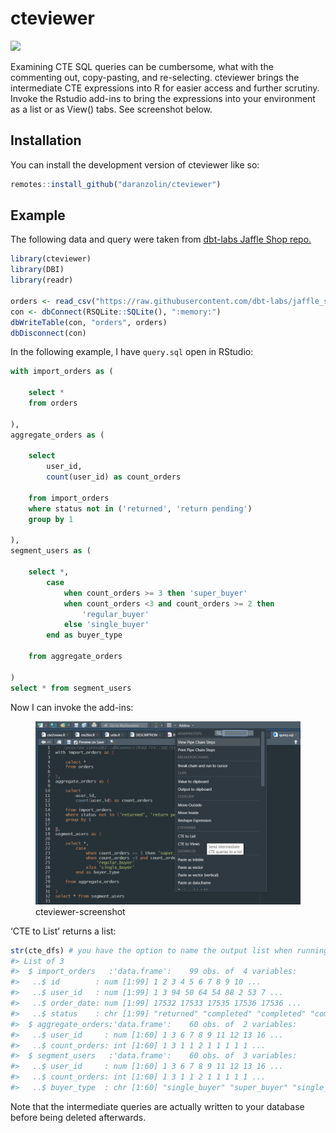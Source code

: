 
<!-- README.md is generated from README.Rmd. Please edit that file -->

# cteviewer

<!-- badges: start -->

![](https://camo.githubusercontent.com/ea6e0ff99602c3563e3dd684abf60b30edceaeef/68747470733a2f2f696d672e736869656c64732e696f2f62616467652f6c6966656379636c652d6578706572696d656e74616c2d6f72616e67652e737667)

<!-- badges: end -->

Examining CTE SQL queries can be cumbersome, what with the commenting
out, copy-pasting, and re-selecting. cteviewer brings the intermediate
CTE expressions into R for easier access and further scrutiny. Invoke
the Rstudio add-ins to bring the expressions into your environment as a
list or as View() tabs. See screenshot below.

## Installation

You can install the development version of cteviewer like so:

``` r
remotes::install_github("daranzolin/cteviewer")
```

## Example

The following data and query were taken from [dbt-labs Jaffle Shop
repo.](https://github.com/dbt-labs/jaffle_shop)

``` r
library(cteviewer)
library(DBI)
library(readr)

orders <- read_csv("https://raw.githubusercontent.com/dbt-labs/jaffle_shop/main/seeds/raw_orders.csv")
con <- dbConnect(RSQLite::SQLite(), ":memory:")
dbWriteTable(con, "orders", orders)
dbDisconnect(con)
```

In the following example, I have `query.sql` open in RStudio:

``` sql
with import_orders as (

    select *
    from orders

),
aggregate_orders as (

    select
        user_id,
        count(user_id) as count_orders

    from import_orders
    where status not in ('returned', 'return pending')
    group by 1

),
segment_users as (

    select *,
        case
            when count_orders >= 3 then 'super_buyer'
            when count_orders <3 and count_orders >= 2 then
                'regular_buyer'
            else 'single_buyer'
        end as buyer_type

    from aggregate_orders

)
select * from segment_users
```

Now I can invoke the add-ins:

<figure>
<img src="inst/cteviewer-screenshot.png" alt="cteviewer-screenshot" />
<figcaption aria-hidden="true">cteviewer-screenshot</figcaption>
</figure>

‘CTE to List’ returns a list:

``` r
str(cte_dfs) # you have the option to name the output list when running the add-in.
#> List of 3
#>  $ import_orders   :'data.frame':    99 obs. of  4 variables:
#>   ..$ id        : num [1:99] 1 2 3 4 5 6 7 8 9 10 ...
#>   ..$ user_id   : num [1:99] 1 3 94 50 64 54 88 2 53 7 ...
#>   ..$ order_date: num [1:99] 17532 17533 17535 17536 17536 ...
#>   ..$ status    : chr [1:99] "returned" "completed" "completed" "completed" ...
#>  $ aggregate_orders:'data.frame':    60 obs. of  2 variables:
#>   ..$ user_id     : num [1:60] 1 3 6 7 8 9 11 12 13 16 ...
#>   ..$ count_orders: int [1:60] 1 3 1 1 2 1 1 1 1 1 ...
#>  $ segment_users   :'data.frame':    60 obs. of  3 variables:
#>   ..$ user_id     : num [1:60] 1 3 6 7 8 9 11 12 13 16 ...
#>   ..$ count_orders: int [1:60] 1 3 1 1 2 1 1 1 1 1 ...
#>   ..$ buyer_type  : chr [1:60] "single_buyer" "super_buyer" "single_buyer" "single_buyer" ...
```

Note that the intermediate queries are actually written to your database
before being deleted afterwards.
